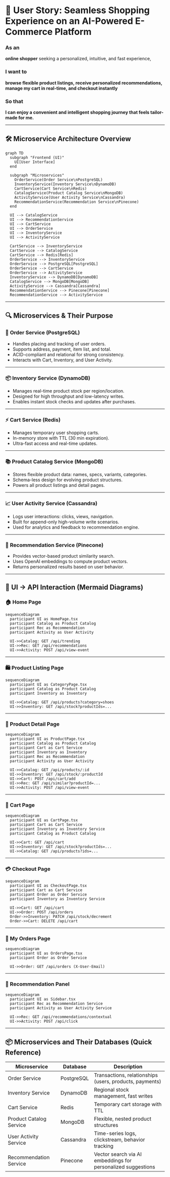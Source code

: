# 🧩 User Story: Seamless Shopping Experience on an AI-Powered E-Commerce Platform

### As an

**online shopper** seeking a personalized, intuitive, and fast experience,

### I want to

**browse flexible product listings, receive personalized recommendations, manage my cart in real-time, and checkout instantly**

### So that

**I can enjoy a convenient and intelligent shopping journey that feels tailor-made for me.**

---

## 🛠️ Microservice Architecture Overview

```mermaid
graph TD
  subgraph "Frontend (UI)"
    UI[User Interface]
  end

  subgraph "Microservices"
    OrderService(Order Service\nPostgreSQL)
    InventoryService(Inventory Service\nDynamoDB)
    CartService(Cart Service\nRedis)
    CatalogService(Product Catalog Service\nMongoDB)
    ActivityService(User Activity Service\nCassandra)
    RecommendationService(Recommendation Service\nPinecone)
  end

  UI --> CatalogService
  UI --> RecommendationService
  UI --> CartService
  UI --> OrderService
  UI --> InventoryService
  UI --> ActivityService

  CartService --> InventoryService
  CartService --> CatalogService
  CartService --> Redis[Redis]
  OrderService --> InventoryService
  OrderService --> PostgreSQL[PostgreSQL]
  OrderService --> CartService
  OrderService --> ActivityService
  InventoryService --> DynamoDB[DynamoDB]
  CatalogService --> MongoDB[MongoDB]
  ActivityService --> Cassandra[Cassandra]
  RecommendationService --> Pinecone[Pinecone]
  RecommendationService --> ActivityService
```

---

## 🔍 Microservices & Their Purpose

### 🛒 **Order Service** (PostgreSQL)

* Handles placing and tracking of user orders.
* Supports address, payment, item list, and total.
* ACID-compliant and relational for strong consistency.
* Interacts with Cart, Inventory, and User Activity.

---

### 📦 **Inventory Service** (DynamoDB)

* Manages real-time product stock per region/location.
* Designed for high throughput and low-latency writes.
* Enables instant stock checks and updates after purchases.

---

### ⚡ **Cart Service** (Redis)

* Manages temporary user shopping carts.
* In-memory store with TTL (30 min expiration).
* Ultra-fast access and real-time updates.

---

### 📚 **Product Catalog Service** (MongoDB)

* Stores flexible product data: names, specs, variants, categories.
* Schema-less design for evolving product structures.
* Powers all product listings and detail pages.

---

### 📈 **User Activity Service** (Cassandra)

* Logs user interactions: clicks, views, navigation.
* Built for append-only high-volume write scenarios.
* Used for analytics and feedback to recommendation engine.

---

### 🧠 **Recommendation Service** (Pinecone)

* Provides vector-based product similarity search.
* Uses OpenAI embeddings to compute product vectors.
* Returns personalized results based on user behavior.

---

## 🔄 UI → API Interaction (Mermaid Diagrams)

### 🏠 Home Page

```mermaid
sequenceDiagram
  participant UI as HomePage.tsx
  participant Catalog as Product Catalog
  participant Rec as Recommendation
  participant Activity as User Activity

  UI->>Catalog: GET /api/trending
  UI->>Rec: GET /api/recommendations
  UI->>Activity: POST /api/view-event
```

---

### 🛍️ Product Listing Page

```mermaid
sequenceDiagram
  participant UI as CategoryPage.tsx
  participant Catalog as Product Catalog
  participant Inventory as Inventory

  UI->>Catalog: GET /api/products?category=shoes
  UI->>Inventory: GET /api/stock?productIds=...
```

---

### 📄 Product Detail Page

```mermaid
sequenceDiagram
  participant UI as ProductPage.tsx
  participant Catalog as Product Catalog
  participant Cart as Cart Service
  participant Inventory as Inventory
  participant Rec as Recommendation
  participant Activity as User Activity

  UI->>Catalog: GET /api/products/:id
  UI->>Inventory: GET /api/stock/:productId
  UI->>Cart: POST /api/cart/add
  UI->>Rec: GET /api/similar?productId=...
  UI->>Activity: POST /api/view-event
```

---

### 🛒 Cart Page

```mermaid
sequenceDiagram
  participant UI as CartPage.tsx
  participant Cart as Cart Service
  participant Inventory as Inventory Service
  participant Catalog as Product Catalog

  UI->>Cart: GET /api/cart
  UI->>Inventory: GET /api/stock?productIds=...
  UI->>Catalog: GET /api/products?ids=...
```

---

### 💳 Checkout Page

```mermaid
sequenceDiagram
  participant UI as CheckoutPage.tsx
  participant Cart as Cart Service
  participant Order as Order Service
  participant Inventory as Inventory Service

  UI->>Cart: GET /api/cart
  UI->>Order: POST /api/orders
  Order->>Inventory: PATCH /api/stock/decrement
  Order->>Cart: DELETE /api/cart
```

---

### 🧑 My Orders Page

```mermaid
sequenceDiagram
  participant UI as OrdersPage.tsx
  participant Order as Order Service

  UI->>Order: GET /api/orders (X-User-Email)
```

---

### 🧠 Recommendation Panel

```mermaid
sequenceDiagram
  participant UI as Sidebar.tsx
  participant Rec as Recommendation Service
  participant Activity as User Activity Service

  UI->>Rec: GET /api/recommendations/contextual
  UI->>Activity: POST /api/click
```

---

## 📦 Microservices and Their Databases (Quick Reference)

| Microservice            | Database   | Description                                                  |
| ----------------------- | ---------- | ------------------------------------------------------------ |
| Order Service           | PostgreSQL | Transactions, relationships (users, products, payments)      |
| Inventory Service       | DynamoDB   | Regional stock management, fast writes                       |
| Cart Service            | Redis      | Temporary cart storage with TTL                              |
| Product Catalog Service | MongoDB    | Flexible, nested product structures                          |
| User Activity Service   | Cassandra  | Time-series logs, clickstream, behavior tracking             |
| Recommendation Service  | Pinecone   | Vector search via AI embeddings for personalized suggestions |


